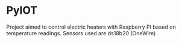 # PyIOT

Project aimed to control electric heaters with Raspberry PI based on temperature readings.
Sensors used are ds18b20 (OneWire)
